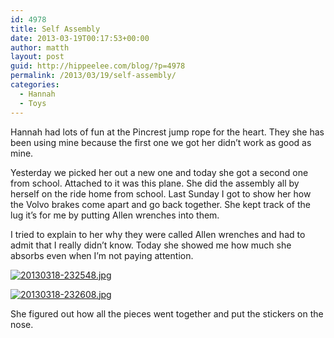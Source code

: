 ```yaml
---
id: 4978
title: Self Assembly
date: 2013-03-19T00:17:53+00:00
author: matth
layout: post
guid: http://hippeelee.com/blog/?p=4978
permalink: /2013/03/19/self-assembly/
categories:
  - Hannah
  - Toys
---
```

Hannah had lots of fun at the Pincrest jump rope for the heart. They she has been using mine because the first one we got her didn&#8217;t work as good as mine. 

Yesterday we picked her out a new one and today she got a second one from school. Attached to it was this plane. She did the assembly all by herself on the ride home from school. Last Sunday I got to show her how the Volvo brakes come apart and go back together. She kept track of the lug it&#8217;s for me by putting Allen wrenches into them. 

I tried to explain to her why they were called Allen wrenches and had to admit that I really didn&#8217;t know. Today she showed me how much she absorbs even when I&#8217;m not paying attention. 

[<img src="http://localhost/wp-content/uploads/2013/03/20130318-232548.jpg" alt="20130318-232548.jpg" class="alignnone size-full" />](http://localhost/wp-content/uploads/2013/03/20130318-232548.jpg)

[<img src="http://localhost/wp-content/uploads/2013/03/20130318-232608.jpg" alt="20130318-232608.jpg" class="alignnone size-full" />](http://localhost/wp-content/uploads/2013/03/20130318-232608.jpg)

She figured out how all the pieces went together and put the stickers on the nose.